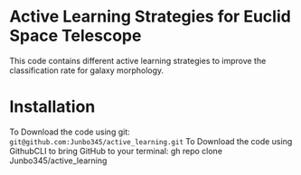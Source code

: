 # **Active Learning Strategies for Euclid Space Telescope**


This code contains different active learning strategies to improve the classification rate for galaxy morphology.

# Installation

To Download the code using git: ```git@github.com:Junbo345/active_learning.git``` 
To Download the code using GithubCLI to bring GitHub to your terminal: gh repo clone Junbo345/active_learning
